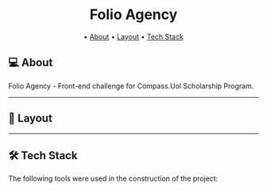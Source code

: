<h1 align="center">
    Folio Agency
</h1>

<p align="center">
 • <a href="#-about">About</a> 
 • <a href="#-layout">Layout</a>  
 • <a href="#-tech-stack">Tech Stack</a>  
</p>

## 💻 About

Folio Agency - Front-end challenge for Compass.Uol Scholarship Program.

---

## 🎨 Layout


---


## 🛠 Tech Stack

The following tools were used in the construction of the project:

